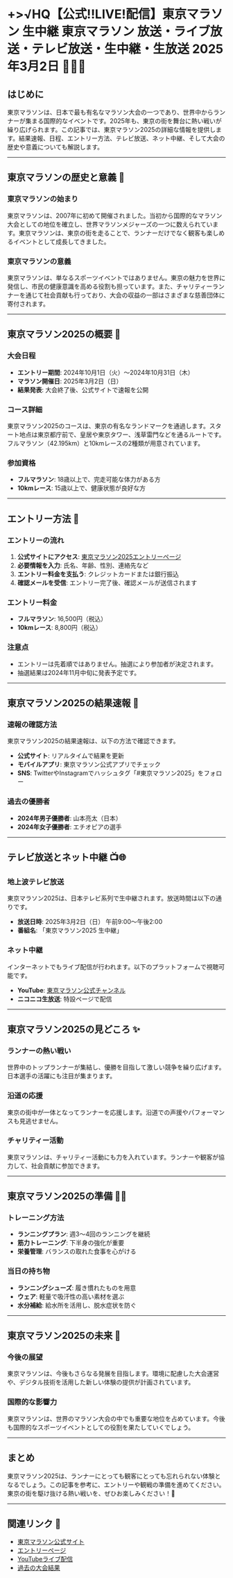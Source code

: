 # +>√HQ【公式!!LIVE!配信】東京マラソン 生中継 東京マラソン 放送・ライブ放送・テレビ放送・生中継・生放送 2025年3月2日  🏃‍♂️🏁

## はじめに
東京マラソンは、日本で最も有名なマラソン大会の一つであり、世界中からランナーが集まる国際的なイベントです。2025年も、東京の街を舞台に熱い戦いが繰り広げられます。この記事では、東京マラソン2025の詳細な情報を提供します。結果速報、日程、エントリー方法、テレビ放送、ネット中継、そして大会の歴史や意義についても解説します。

---

## 東京マラソンの歴史と意義 🏅

### 東京マラソンの始まり
東京マラソンは、2007年に初めて開催されました。当初から国際的なマラソン大会としての地位を確立し、世界マラソンメジャーズの一つに数えられています。東京マラソンは、東京の街を走ることで、ランナーだけでなく観客も楽しめるイベントとして成長してきました。

### 東京マラソンの意義
東京マラソンは、単なるスポーツイベントではありません。東京の魅力を世界に発信し、市民の健康意識を高める役割も担っています。また、チャリティーランナーを通じて社会貢献も行っており、大会の収益の一部はさまざまな慈善団体に寄付されます。

---

## 東京マラソン2025の概要 📜

### 大会日程
- **エントリー期間**: 2024年10月1日（火）～2024年10月31日（木）
- **マラソン開催日**: 2025年3月2日（日）
- **結果発表**: 大会終了後、公式サイトで速報を公開

### コース詳細
東京マラソン2025のコースは、東京の有名なランドマークを通過します。スタート地点は東京都庁前で、皇居や東京タワー、浅草雷門などを通るルートです。フルマラソン（42.195km）と10kmレースの2種類が用意されています。

### 参加資格
- **フルマラソン**: 18歳以上で、完走可能な体力がある方
- **10kmレース**: 15歳以上で、健康状態が良好な方

---

## エントリー方法 📝

### エントリーの流れ
1. **公式サイトにアクセス**: [東京マラソン2025エントリーページ](#)
2. **必要情報を入力**: 氏名、年齢、性別、連絡先など
3. **エントリー料金を支払う**: クレジットカードまたは銀行振込
4. **確認メールを受信**: エントリー完了後、確認メールが送信されます

### エントリー料金
- **フルマラソン**: 16,500円（税込）
- **10kmレース**: 8,800円（税込）

### 注意点
- エントリーは先着順ではありません。抽選により参加者が決定されます。
- 抽選結果は2024年11月中旬に発表予定です。

---

## 東京マラソン2025の結果速報 🚨

### 速報の確認方法
東京マラソン2025の結果速報は、以下の方法で確認できます。
- **公式サイト**: リアルタイムで結果を更新
- **モバイルアプリ**: 東京マラソン公式アプリでチェック
- **SNS**: TwitterやInstagramでハッシュタグ「#東京マラソン2025」をフォロー

### 過去の優勝者
- **2024年男子優勝者**: 山本亮太（日本）
- **2024年女子優勝者**: エチオピアの選手

---

## テレビ放送とネット中継 📺🌐

### 地上波テレビ放送
東京マラソン2025は、日本テレビ系列で生中継されます。放送時間は以下の通りです。
- **放送日時**: 2025年3月2日（日） 午前9:00～午後2:00
- **番組名**: 「東京マラソン2025 生中継」

### ネット中継
インターネットでもライブ配信が行われます。以下のプラットフォームで視聴可能です。
- **YouTube**: [東京マラソン公式チャンネル](#)
- **ニコニコ生放送**: 特設ページで配信

---

## 東京マラソン2025の見どころ ✨

### ランナーの熱い戦い
世界中のトップランナーが集結し、優勝を目指して激しい競争を繰り広げます。日本選手の活躍にも注目が集まります。

### 沿道の応援
東京の街中が一体となってランナーを応援します。沿道での声援やパフォーマンスも見逃せません。

### チャリティー活動
東京マラソンは、チャリティー活動にも力を入れています。ランナーや観客が協力して、社会貢献に参加できます。

---

## 東京マラソン2025の準備 🏋️‍♀️

### トレーニング方法
- **ランニングプラン**: 週3～4回のランニングを継続
- **筋力トレーニング**: 下半身の強化が重要
- **栄養管理**: バランスの取れた食事を心がける

### 当日の持ち物
- **ランニングシューズ**: 履き慣れたものを用意
- **ウェア**: 軽量で吸汗性の高い素材を選ぶ
- **水分補給**: 給水所を活用し、脱水症状を防ぐ

---

## 東京マラソン2025の未来 🔮

### 今後の展望
東京マラソンは、今後もさらなる発展を目指します。環境に配慮した大会運営や、デジタル技術を活用した新しい体験の提供が計画されています。

### 国際的な影響力
東京マラソンは、世界のマラソン大会の中でも重要な地位を占めています。今後も国際的なスポーツイベントとしての役割を果たしていくでしょう。

---

## まとめ
東京マラソン2025は、ランナーにとっても観客にとっても忘れられない体験となるでしょう。この記事を参考に、エントリーや観戦の準備を進めてください。東京の街を駆け抜ける熱い戦いを、ぜひお楽しみください！🎉

---

## 関連リンク 🔗
- [東京マラソン公式サイト](#)
- [エントリーページ](#)
- [YouTubeライブ配信](#)
- [過去の大会結果](#)
